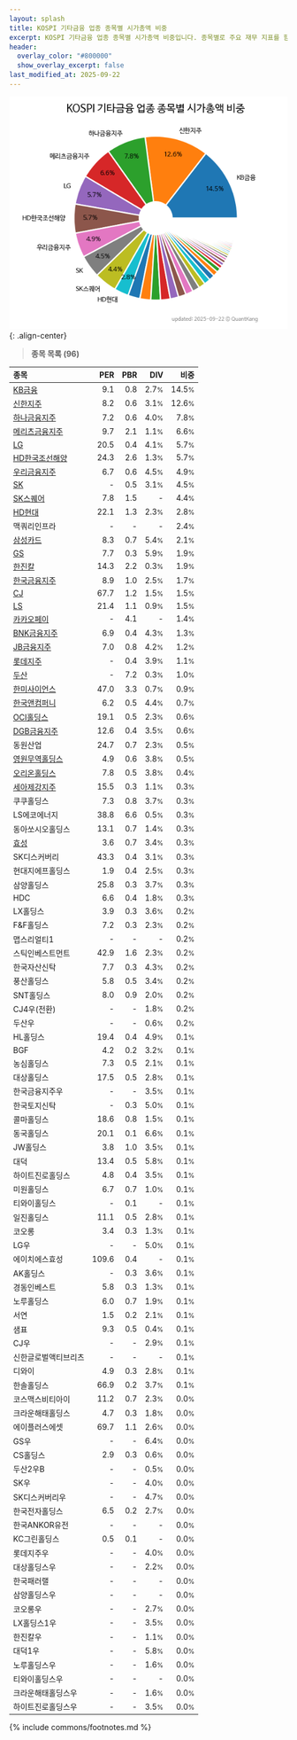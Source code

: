 ```yaml
---
layout: splash
title: KOSPI 기타금융 업종 종목별 시가총액 비중
excerpt: KOSPI 기타금융 업종 종목별 시가총액 비중입니다. 종목별로 주요 재무 지표를 함께 표시합니다.
header:
  overlay_color: "#800000"
  show_overlay_excerpt: false
last_modified_at: 2025-09-22
---
```



![KOSPI 기타금융 업종 종목별 시가총액 비중](/stats/sector/images/kospi_업종_기타금융_종목.png){: .align-center}


> **종목 목록 (96)**<a id="list"></a>

| **종목** | **PER** | **PBR** | **DIV** | **비중** |
| :------- | ------: | ------: | ------: | -------: |
| [KB금융](/105560/) | 9.1 | 0.8 | 2.7<small>%</small> | 14.5<small>%</small> |
| [신한지주](/055550/) | 8.2 | 0.6 | 3.1<small>%</small> | 12.6<small>%</small> |
| [하나금융지주](/086790/) | 7.2 | 0.6 | 4.0<small>%</small> | 7.8<small>%</small> |
| [메리츠금융지주](/138040/) | 9.7 | 2.1 | 1.1<small>%</small> | 6.6<small>%</small> |
| [LG](/003550/) | 20.5 | 0.4 | 4.1<small>%</small> | 5.7<small>%</small> |
| [HD한국조선해양](/009540/) | 24.3 | 2.6 | 1.3<small>%</small> | 5.7<small>%</small> |
| [우리금융지주](/316140/) | 6.7 | 0.6 | 4.5<small>%</small> | 4.9<small>%</small> |
| [SK](/034730/) | - | 0.5 | 3.1<small>%</small> | 4.5<small>%</small> |
| [SK스퀘어](/402340/) | 7.8 | 1.5 | - | 4.4<small>%</small> |
| [HD현대](/267250/) | 22.1 | 1.3 | 2.3<small>%</small> | 2.8<small>%</small> |
| 맥쿼리인프라 | - | - | - | 2.4<small>%</small> |
| [삼성카드](/029780/) | 8.3 | 0.7 | 5.4<small>%</small> | 2.1<small>%</small> |
| [GS](/078930/) | 7.7 | 0.3 | 5.9<small>%</small> | 1.9<small>%</small> |
| [한진칼](/180640/) | 14.3 | 2.2 | 0.3<small>%</small> | 1.9<small>%</small> |
| [한국금융지주](/071050/) | 8.9 | 1.0 | 2.5<small>%</small> | 1.7<small>%</small> |
| [CJ](/001040/) | 67.7 | 1.2 | 1.5<small>%</small> | 1.5<small>%</small> |
| [LS](/006260/) | 21.4 | 1.1 | 0.9<small>%</small> | 1.5<small>%</small> |
| [카카오페이](/377300/) | - | 4.1 | - | 1.4<small>%</small> |
| [BNK금융지주](/138930/) | 6.9 | 0.4 | 4.3<small>%</small> | 1.3<small>%</small> |
| [JB금융지주](/175330/) | 7.0 | 0.8 | 4.2<small>%</small> | 1.2<small>%</small> |
| [롯데지주](/004990/) | - | 0.4 | 3.9<small>%</small> | 1.1<small>%</small> |
| [두산](/000150/) | - | 7.2 | 0.3<small>%</small> | 1.0<small>%</small> |
| [한미사이언스](/008930/) | 47.0 | 3.3 | 0.7<small>%</small> | 0.9<small>%</small> |
| [한국앤컴퍼니](/000240/) | 6.2 | 0.5 | 4.4<small>%</small> | 0.7<small>%</small> |
| [OCI홀딩스](/010060/) | 19.1 | 0.5 | 2.3<small>%</small> | 0.6<small>%</small> |
| [DGB금융지주](/139130/) | 12.6 | 0.4 | 3.5<small>%</small> | 0.6<small>%</small> |
| 동원산업 | 24.7 | 0.7 | 2.3<small>%</small> | 0.5<small>%</small> |
| [영원무역홀딩스](/009970/) | 4.9 | 0.6 | 3.8<small>%</small> | 0.5<small>%</small> |
| [오리온홀딩스](/001800/) | 7.8 | 0.5 | 3.8<small>%</small> | 0.4<small>%</small> |
| [세아제강지주](/003030/) | 15.5 | 0.3 | 1.1<small>%</small> | 0.3<small>%</small> |
| 쿠쿠홀딩스 | 7.3 | 0.8 | 3.7<small>%</small> | 0.3<small>%</small> |
| LS에코에너지 | 38.8 | 6.6 | 0.5<small>%</small> | 0.3<small>%</small> |
| 동아쏘시오홀딩스 | 13.1 | 0.7 | 1.4<small>%</small> | 0.3<small>%</small> |
| [효성](/004800/) | 3.6 | 0.7 | 3.4<small>%</small> | 0.3<small>%</small> |
| SK디스커버리 | 43.3 | 0.4 | 3.1<small>%</small> | 0.3<small>%</small> |
| 현대지에프홀딩스 | 1.9 | 0.4 | 2.5<small>%</small> | 0.3<small>%</small> |
| 삼양홀딩스 | 25.8 | 0.3 | 3.7<small>%</small> | 0.3<small>%</small> |
| HDC | 6.6 | 0.4 | 1.8<small>%</small> | 0.3<small>%</small> |
| LX홀딩스 | 3.9 | 0.3 | 3.6<small>%</small> | 0.2<small>%</small> |
| F&F홀딩스 | 7.2 | 0.3 | 2.3<small>%</small> | 0.2<small>%</small> |
| 맵스리얼티1 | - | - | - | 0.2<small>%</small> |
| 스틱인베스트먼트 | 42.9 | 1.6 | 2.3<small>%</small> | 0.2<small>%</small> |
| 한국자산신탁 | 7.7 | 0.3 | 4.3<small>%</small> | 0.2<small>%</small> |
| 풍산홀딩스 | 5.8 | 0.5 | 3.4<small>%</small> | 0.2<small>%</small> |
| SNT홀딩스 | 8.0 | 0.9 | 2.0<small>%</small> | 0.2<small>%</small> |
| CJ4우(전환) | - | - | 1.8<small>%</small> | 0.2<small>%</small> |
| 두산우 | - | - | 0.6<small>%</small> | 0.2<small>%</small> |
| HL홀딩스 | 19.4 | 0.4 | 4.9<small>%</small> | 0.1<small>%</small> |
| BGF | 4.2 | 0.2 | 3.2<small>%</small> | 0.1<small>%</small> |
| 농심홀딩스 | 7.3 | 0.5 | 2.1<small>%</small> | 0.1<small>%</small> |
| 대상홀딩스 | 17.5 | 0.5 | 2.8<small>%</small> | 0.1<small>%</small> |
| 한국금융지주우 | - | - | 3.5<small>%</small> | 0.1<small>%</small> |
| 한국토지신탁 | - | 0.3 | 5.0<small>%</small> | 0.1<small>%</small> |
| 콜마홀딩스 | 18.6 | 0.8 | 1.5<small>%</small> | 0.1<small>%</small> |
| 동국홀딩스 | 20.1 | 0.1 | 6.6<small>%</small> | 0.1<small>%</small> |
| JW홀딩스 | 3.8 | 1.0 | 3.5<small>%</small> | 0.1<small>%</small> |
| 대덕 | 13.4 | 0.5 | 5.8<small>%</small> | 0.1<small>%</small> |
| 하이트진로홀딩스 | 4.8 | 0.4 | 3.5<small>%</small> | 0.1<small>%</small> |
| 미원홀딩스 | 6.7 | 0.7 | 1.0<small>%</small> | 0.1<small>%</small> |
| 티와이홀딩스 | - | 0.1 | - | 0.1<small>%</small> |
| 일진홀딩스 | 11.1 | 0.5 | 2.8<small>%</small> | 0.1<small>%</small> |
| 코오롱 | 3.4 | 0.3 | 1.3<small>%</small> | 0.1<small>%</small> |
| LG우 | - | - | 5.0<small>%</small> | 0.1<small>%</small> |
| 에이치에스효성 | 109.6 | 0.4 | - | 0.1<small>%</small> |
| AK홀딩스 | - | 0.3 | 3.6<small>%</small> | 0.1<small>%</small> |
| 경동인베스트 | 5.8 | 0.3 | 1.3<small>%</small> | 0.1<small>%</small> |
| 노루홀딩스 | 6.0 | 0.7 | 1.9<small>%</small> | 0.1<small>%</small> |
| 서연 | 1.5 | 0.2 | 2.1<small>%</small> | 0.1<small>%</small> |
| 샘표 | 9.3 | 0.5 | 0.4<small>%</small> | 0.1<small>%</small> |
| CJ우 | - | - | 2.9<small>%</small> | 0.1<small>%</small> |
| 신한글로벌액티브리츠 | - | - | - | 0.1<small>%</small> |
| 디와이 | 4.9 | 0.3 | 2.8<small>%</small> | 0.1<small>%</small> |
| 한솔홀딩스 | 66.9 | 0.2 | 3.7<small>%</small> | 0.1<small>%</small> |
| 코스맥스비티아이 | 11.2 | 0.7 | 2.3<small>%</small> | 0.0<small>%</small> |
| 크라운해태홀딩스 | 4.7 | 0.3 | 1.8<small>%</small> | 0.0<small>%</small> |
| 에이플러스에셋 | 69.7 | 1.1 | 2.6<small>%</small> | 0.0<small>%</small> |
| GS우 | - | - | 6.4<small>%</small> | 0.0<small>%</small> |
| CS홀딩스 | 2.9 | 0.3 | 0.6<small>%</small> | 0.0<small>%</small> |
| 두산2우B | - | - | 0.5<small>%</small> | 0.0<small>%</small> |
| SK우 | - | - | 4.0<small>%</small> | 0.0<small>%</small> |
| SK디스커버리우 | - | - | 4.7<small>%</small> | 0.0<small>%</small> |
| 한국전자홀딩스 | 6.5 | 0.2 | 2.7<small>%</small> | 0.0<small>%</small> |
| 한국ANKOR유전 | - | - | - | 0.0<small>%</small> |
| KC그린홀딩스 | 0.5 | 0.1 | - | 0.0<small>%</small> |
| 롯데지주우 | - | - | 4.0<small>%</small> | 0.0<small>%</small> |
| 대상홀딩스우 | - | - | 2.2<small>%</small> | 0.0<small>%</small> |
| 한국패러랠 | - | - | - | 0.0<small>%</small> |
| 삼양홀딩스우 | - | - | - | 0.0<small>%</small> |
| 코오롱우 | - | - | 2.7<small>%</small> | 0.0<small>%</small> |
| LX홀딩스1우 | - | - | 3.5<small>%</small> | 0.0<small>%</small> |
| 한진칼우 | - | - | 1.1<small>%</small> | 0.0<small>%</small> |
| 대덕1우 | - | - | 5.8<small>%</small> | 0.0<small>%</small> |
| 노루홀딩스우 | - | - | 1.6<small>%</small> | 0.0<small>%</small> |
| 티와이홀딩스우 | - | - | - | 0.0<small>%</small> |
| 크라운해태홀딩스우 | - | - | 1.6<small>%</small> | 0.0<small>%</small> |
| 하이트진로홀딩스우 | - | - | 3.5<small>%</small> | 0.0<small>%</small> |

{% include commons/footnotes.md %}